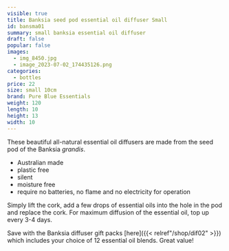 ```yaml
---
visible: true
title: Banksia seed pod essential oil diffuser Small
id: bansma01
summary: small banksia essential oil diffuser
draft: false
popular: false
images:
  - img_8450.jpg
  - image_2023-07-02_174435126.png
categories:
  - bottles
price: 22
size: small 10cm
brand: Pure Blue Essentials
weight: 120
length: 10
height: 13
width: 10
---
```

T﻿hese beautiful all-natural essential oil diffusers are made from the seed pod of the Banksia *grandis*.  

* Australian made
* plastic free
* silent
* m﻿oisture free
* require no batteries, no flame and no electricity for operation

S﻿imply lift the cork, add a few drops of essential oils into the hole in the pod and replace the cork.  For maximum diffusion of the essential oil, top up every 3-4 days.  

S﻿ave with the Banksia diffuser gift packs [here]({{< relref"/shop/dif02" >}}) which includes your choice of 12 essential oil blends.  Great value! 